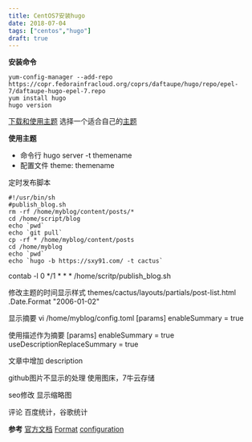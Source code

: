 ```yaml
---
title: CentOS7安装hugo
date: 2018-07-04
tags: ["centos","hugo"]
draft: true
---
```


**安装命令**
```shell?linenums
yum-config-manager --add-repo https://copr.fedorainfracloud.org/coprs/daftaupe/hugo/repo/epel-7/daftaupe-hugo-epel-7.repo
yum install hugo
hugo version
```

[下载和使用主题](https://gohugo.io/themes/installing-and-using-themes/)
选择一个适合自己的[主题](https://themes.gohugo.io/)

**使用主题**
* 命令行 hugo server -t themename
* 配置文件 theme: themename



定时发布脚本
```shell?linenums
#!/usr/bin/sh
#publish_blog.sh
rm -rf /home/myblog/content/posts/*
cd /home/script/blog
echo `pwd`
echo `git pull`
cp -rf * /home/myblog/content/posts
cd /home/myblog
echo `pwd`
echo `hugo -b https://sxy91.com/ -t cactus`
```

contab -l
0 */1 * * * /home/scritp/publish_blog.sh

修改主题的时间显示样式
themes/cactus/layouts/partials/post-list.html
.Date.Format "2006-01-02"

显示摘要
vi /home/myblog/config.toml
[params]
 enableSummary = true

使用描述作为摘要
[params]
 enableSummary = true
 useDescriptionReplaceSummary = true

文章中增加
description

github图片不显示的处理
使用图床，7牛云存储

seo修改
显示缩略图

评论
百度统计，谷歌统计


**参考**
[官方文档](https://gohugo.io/getting-started/quick-start/)
[Format](https://gohugo.io/functions/format/)
[configuration](https://gohugo.io/getting-started/configuration/)

